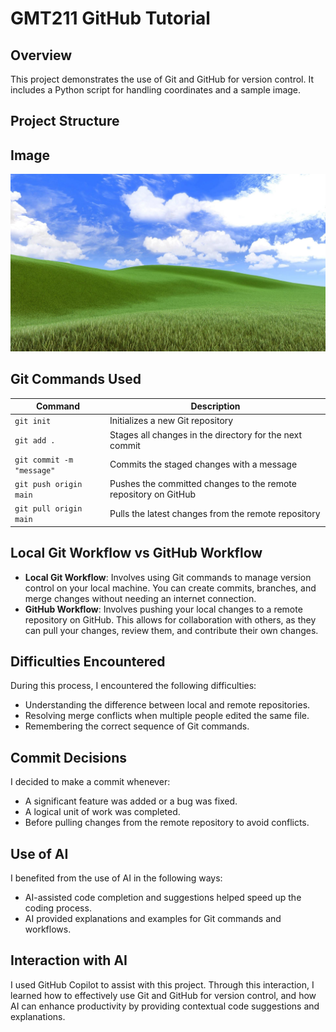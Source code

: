 # GMT211 GitHub Tutorial

## Overview
This project demonstrates the use of Git and GitHub for version control. It includes a Python script for handling coordinates and a sample image.

## Project Structure
## Image
![Sample Image](img/wxp%20walp.jpg)

## Git Commands Used
| Command | Description |
| ------- | ----------- |
| `git init` | Initializes a new Git repository |
| `git add .` | Stages all changes in the directory for the next commit |
| `git commit -m "message"` | Commits the staged changes with a message |
| `git push origin main` | Pushes the committed changes to the remote repository on GitHub |
| `git pull origin main` | Pulls the latest changes from the remote repository |

## Local Git Workflow vs GitHub Workflow
- **Local Git Workflow**: Involves using Git commands to manage version control on your local machine. You can create commits, branches, and merge changes without needing an internet connection.
- **GitHub Workflow**: Involves pushing your local changes to a remote repository on GitHub. This allows for collaboration with others, as they can pull your changes, review them, and contribute their own changes.

## Difficulties Encountered
During this process, I encountered the following difficulties:
- Understanding the difference between local and remote repositories.
- Resolving merge conflicts when multiple people edited the same file.
- Remembering the correct sequence of Git commands.

## Commit Decisions
I decided to make a commit whenever:
- A significant feature was added or a bug was fixed.
- A logical unit of work was completed.
- Before pulling changes from the remote repository to avoid conflicts.

## Use of AI
I benefited from the use of AI in the following ways:
- AI-assisted code completion and suggestions helped speed up the coding process.
- AI provided explanations and examples for Git commands and workflows.

## Interaction with AI
I used GitHub Copilot to assist with this project. Through this interaction, I learned how to effectively use Git and GitHub for version control, and how AI can enhance productivity by providing contextual code suggestions and explanations.
